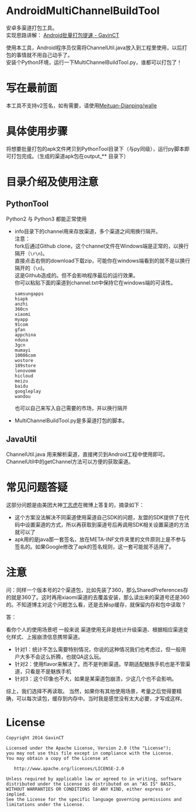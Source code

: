 AndroidMultiChannelBuildTool
============================

安卓多渠道打包工具。  
实现思路讲解： [Android批量打包提速 - GavinCT](http://www.cnblogs.com/ct2011/p/4152323.html)  

使用本工具，Android程序员仅需将ChannelUtil.java放入到工程里使用，以后打包的事情就不用自己动手了。  
安装个Python环境，运行一下MultiChannelBuildTool.py，谁都可以打包了！
# 写在最前面
本工具不支持v2签名，如有需要，请使用[Meituan-Dianping/walle](https://github.com/Meituan-Dianping/walle)
# 具体使用步骤
将想要批量打包的apk文件拷贝到PythonTool目录下（与py同级），运行py脚本即可打包完成。（生成的渠道apk包在output_** 目录下）
# 目录介绍及使用注意
## PythonTool
Python2 与 Python3 都能正常使用 

- info目录下的channel用来存放渠道，多个渠道之间用换行隔开。  
  注意：  
  fork后通过Github clone，这个channel文件在Windows端是正常的，以换行隔开（`\r\n`)。  
  直接点击右侧的download下载zip，可能你在windows端看到的就不是以换行隔开的（`\n`)。  
  这是Github造成的。但不会影响程序最后的运行效果。   
  你可以粘贴下面的渠道到channel.txt中保持它在windows端的可读性。

  ```
  samsungapps
  hiapk
  anzhi
  360cn
  xiaomi
  myapp
  91com
  gfan
  appchina
  nduoa
  3gcn
  mumayi
  10086com
  wostore
  189store
  lenovomm
  hicloud
  meizu
  baidu
  googleplay
  wandou
  ```
  也可以自己来写入自己需要的市场，并以换行隔开
- MultiChannelBuildTool.py是多渠道打包的脚本。

## JavaUtil
ChannelUtil.java 用来解析渠道，直接拷贝到Android工程中使用即可。  
ChannelUtil中的getChannel方法可以方便的获取渠道。 

# 常见问题答疑 

这部分问题是由美团大神<a href="http://weibo.com/coderdd" target="_blank" >丁志虎</a>在微博上答复的，摘录如下：

- 这个方案没法解决不同渠道使用渠道自己SDK的问题，友盟的SDK提供了在代码中设置渠道的方式，所以再获取到渠道号后再调用SDK相关设置渠道的方法就可以了
- apk用的是java那一套签名，放在META-INF文件夹里的文件原则上是不参与签名的。如果Google修改了apk的签名规则，这一套可能就不适用了。

# 注意

问：同样一个版本号的2个渠道包，比如先装了360，那么SharedPreferences存的就是360了。这时再用xiaomi渠道的去覆盖安装，那么读出来的渠道号还是360的。不知道博主对这个问题怎么看，还是去掉sp缓存，就保留内存和包中读取？

答：

看你个人的使用场景吧 一般来说 渠道使用无非是统计升级渠道、根据相应渠道变化样式、上报崩溃信息携带渠道。

- 针对1：统计不怎么需要特别情况，你说的这种情况我们也考虑过，但一般用户大多不会这么折腾，也就QA这么玩。
- 针对2：使用flavor来解决了。而不是判断渠道。早期适配魅族手机也是不管渠道，只看是不是魅族手机
- 针对3：这个印象也不大，如果是某渠道包崩溃，少这几个也不会影响。

综上，我们选择不再读取。
当然，如果你有其他使用场景，考量之后觉得要精确，可以每次读包，缓存到内存中。当时我是感觉没有太大必要，才写成这样。

# License

    Copyright 2014 GavinCT

    Licensed under the Apache License, Version 2.0 (the "License");
    you may not use this file except in compliance with the License.
    You may obtain a copy of the License at

       http://www.apache.org/licenses/LICENSE-2.0

    Unless required by applicable law or agreed to in writing, software
    distributed under the License is distributed on an "AS IS" BASIS,
    WITHOUT WARRANTIES OR CONDITIONS OF ANY KIND, either express or implied.
    See the License for the specific language governing permissions and
    limitations under the License.


